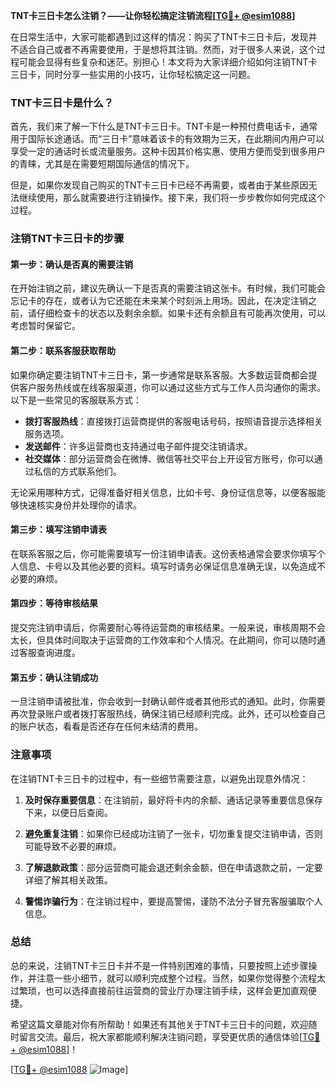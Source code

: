 **TNT卡三日卡怎么注销？——让你轻松搞定注销流程[[TG💪+ @esim1088](https://t.me/s/esim1088)]**

在日常生活中，大家可能都遇到过这样的情况：购买了TNT卡三日卡后，发现并不适合自己或者不再需要使用，于是想将其注销。然而，对于很多人来说，这个过程可能会显得有些复杂和迷茫。别担心！本文将为大家详细介绍如何注销TNT卡三日卡，同时分享一些实用的小技巧，让你轻松搞定这一问题。

### TNT卡三日卡是什么？

首先，我们来了解一下什么是TNT卡三日卡。TNT卡是一种预付费电话卡，通常用于国际长途通话。而“三日卡”意味着该卡的有效期为三天，在此期间内用户可以享受一定的通话时长或流量服务。这种卡因其价格实惠、使用方便而受到很多用户的青睐，尤其是在需要短期国际通信的情况下。

但是，如果你发现自己购买的TNT卡三日卡已经不再需要，或者由于某些原因无法继续使用，那么就需要进行注销操作。接下来，我们将一步步教你如何完成这个过程。

### 注销TNT卡三日卡的步骤

#### 第一步：确认是否真的需要注销

在开始注销之前，建议先确认一下是否真的需要注销这张卡。有时候，我们可能会忘记卡的存在，或者认为它还能在未来某个时刻派上用场。因此，在决定注销之前，请仔细检查卡的状态以及剩余余额。如果卡还有余额且有可能再次使用，可以考虑暂时保留它。

#### 第二步：联系客服获取帮助

如果你确定要注销TNT卡三日卡，第一步通常是联系客服。大多数运营商都会提供客户服务热线或在线客服渠道，你可以通过这些方式与工作人员沟通你的需求。以下是一些常见的客服联系方式：

- **拨打客服热线**：直接拨打运营商提供的客服电话号码，按照语音提示选择相关服务选项。
- **发送邮件**：许多运营商也支持通过电子邮件提交注销请求。
- **社交媒体**：部分运营商会在微博、微信等社交平台上开设官方账号，你可以通过私信的方式联系他们。

无论采用哪种方式，记得准备好相关信息，比如卡号、身份证信息等，以便客服能够快速核实身份并处理你的请求。

#### 第三步：填写注销申请表

在联系客服之后，你可能需要填写一份注销申请表。这份表格通常会要求你填写个人信息、卡号以及其他必要的资料。填写时请务必保证信息准确无误，以免造成不必要的麻烦。

#### 第四步：等待审核结果

提交完注销申请后，你需要耐心等待运营商的审核结果。一般来说，审核周期不会太长，但具体时间取决于运营商的工作效率和个人情况。在此期间，你可以随时通过客服查询进度。

#### 第五步：确认注销成功

一旦注销申请被批准，你会收到一封确认邮件或者其他形式的通知。此时，你需要再次登录账户或者拨打客服热线，确保注销已经顺利完成。此外，还可以检查自己的账户状态，看看是否还存在任何未结清的费用。

### 注意事项

在注销TNT卡三日卡的过程中，有一些细节需要注意，以避免出现意外情况：

1. **及时保存重要信息**：在注销前，最好将卡内的余额、通话记录等重要信息保存下来，以便日后查阅。
   
2. **避免重复注销**：如果你已经成功注销了一张卡，切勿重复提交注销申请，否则可能导致不必要的麻烦。

3. **了解退款政策**：部分运营商可能会退还剩余金额，但在申请退款之前，一定要详细了解其相关政策。

4. **警惕诈骗行为**：在注销过程中，要提高警惕，谨防不法分子冒充客服骗取个人信息。

### 总结

总的来说，注销TNT卡三日卡并不是一件特别困难的事情，只要按照上述步骤操作，并注意一些小细节，就可以顺利完成整个过程。当然，如果你觉得整个流程太过繁琐，也可以选择直接前往运营商的营业厅办理注销手续，这样会更加直观便捷。

希望这篇文章能对你有所帮助！如果还有其他关于TNT卡三日卡的问题，欢迎随时留言交流。最后，祝大家都能顺利解决注销问题，享受更优质的通信体验[[TG💪+ @esim1088](https://t.me/s/esim1088)]！

[[TG💪+ @esim1088](https://t.me/s/esim1088) ![Image](https://i.postimg.cc/4NQfJmqS/Snipaste-2025-05-13-00-14-12.png)]